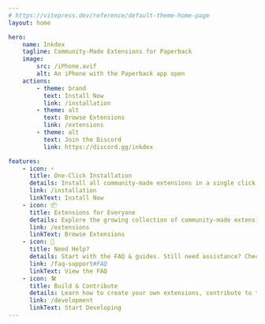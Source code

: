 ```yaml
---
# https://vitepress.dev/reference/default-theme-home-page
layout: home

hero:
    name: Inkdex
    tagline: Community-Made Extensions for Paperback
    image:
        src: /iPhone.avif
        alt: An iPhone with the Paperback app open
    actions:
        - theme: brand
          text: Install Now
          link: /installation
        - theme: alt
          text: Browse Extensions
          link: /extensions
        - theme: alt
          text: Join the Discord
          link: https://discord.gg/inkdex

features:
    - icon: ⚡
      title: One-Click Installation
      details: Install all community-made extensions in a single click.
      link: /installation
      linkText: Install Now
    - icon: 📦
      title: Extensions for Everyone
      details: Explore the growing collection of community-made extensions.
      link: /extensions
      linkText: Browse Extensions
    - icon: 🤝
      title: Need Help?
      details: Start with the FAQ & guides. Still need assistance? Check the support guidelines for more options.
      link: /faq-support#FAQ
      linkText: View the FAQ
    - icon: 🛠️
      title: Build & Contribute
      details: Learn how to create your own extensions, contribute to the website, tooling and more!
      link: /development
      linkText: Start Developing
---
```

